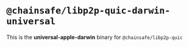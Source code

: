 # `@chainsafe/libp2p-quic-darwin-universal`

This is the **universal-apple-darwin** binary for `@chainsafe/libp2p-quic`
